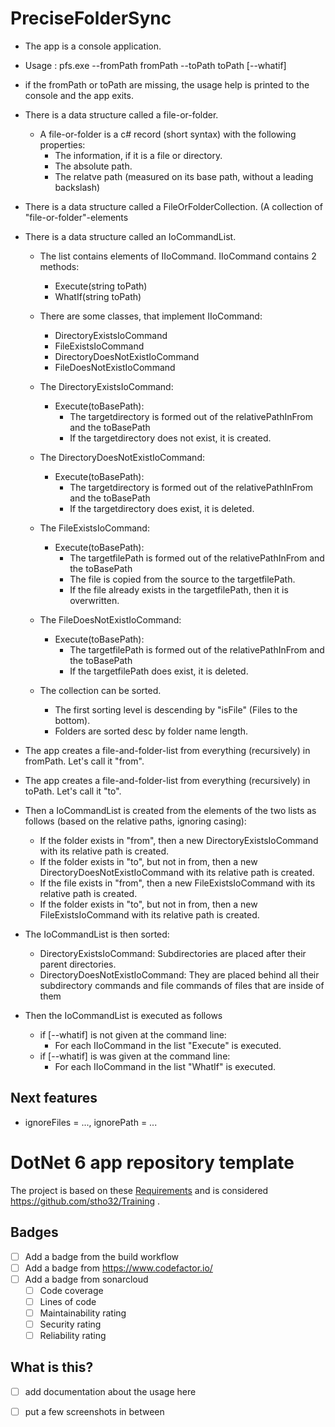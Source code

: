 # PreciseFolderSync

- The app is a console application.
- Usage : pfs.exe --fromPath fromPath --toPath toPath [--whatif]
- if the fromPath or toPath are missing, the usage help is printed to the console and the app exits.

- There is a data structure called a file-or-folder.
    - A file-or-folder is a c# record (short syntax) with the following properties:
        - The information, if it is a file or directory.
        - The absolute path.
        - The relatve path (measured on its base path, without a leading backslash)  

- There is a data structure called a FileOrFolderCollection. (A collection of "file-or-folder"-elements  

- There is a data structure called an IoCommandList.
    - The list contains elements of IIoCommand. IIoCommand contains 2 methods:
        - Execute(string toPath)
        - WhatIf(string toPath)
    - There are some classes, that implement IIoCommand:
        - DirectoryExistsIoCommand
        - FileExistsIoCommand
        - DirectoryDoesNotExistIoCommand
        - FileDoesNotExistIoCommand
    - The DirectoryExistsIoCommand:
        - Execute(toBasePath):
            - The targetdirectory is formed out of the relativePathInFrom and the toBasePath
            - If the targetdirectory does not exist, it is created.
    - The DirectoryDoesNotExistIoCommand:
        - Execute(toBasePath):
            - The targetdirectory is formed out of the relativePathInFrom and the toBasePath
            - If the targetdirectory does exist, it is deleted.
    - The FileExistsIoCommand:
        - Execute(toBasePath):
            - The targetfilePath is formed out of the relativePathInFrom and the toBasePath
            - The file is copied from the source to the targetfilePath.
            - If the file already exists in the targetfilePath, then it is overwritten.
    - The FileDoesNotExistIoCommand:
        - Execute(toBasePath):
            - The targetfilePath is formed out of the relativePathInFrom and the toBasePath
            - If the targetfilePath does exist, it is deleted.

    - The collection can be sorted.
        - The first sorting level is descending by "isFile" (Files to the bottom).
        - Folders are sorted desc by folder name length.

- The app creates a file-and-folder-list from everything (recursively) in fromPath. Let's call it "from".
- The app creates a file-and-folder-list from everything (recursively) in toPath. Let's call it "to".
- Then a IoCommandList is created from the elements of the two lists as follows (based on the relative paths, ignoring casing):
    - If the folder exists in "from", then a new DirectoryExistsIoCommand with its relative path is created.
    - If the folder exists in "to", but not in from, then a new DirectoryDoesNotExistIoCommand with its relative path is created.
    - If the file exists in "from", then a new FileExistsIoCommand with its relative path is created.
    - If the folder exists in "to", but not in from, then a new FileExistsIoCommand with its relative path is created.

- The IoCommandList is then sorted:
    - DirectoryExistsIoCommand: Subdirectories are placed after their parent directories.
    - DirectoryDoesNotExistIoCommand: They are placed behind all their subdirectory commands and file commands of files that are inside of them

- Then the IoCommandList is executed as follows
    - if [--whatif] is not given at the command line:
        - For each IIoCommand in the list "Execute" is executed.
    - if [--whatif] is was given at the command line:
        - For each IIoCommand in the list "WhatIf" is executed.

## Next features
- ignoreFiles = ..., ignorePath = ...


# DotNet 6 app repository template

The project is based on these [Requirements](Documentation/requirements.md) and is considered https://github.com/stho32/Training .

## Badges

- [ ] Add a badge from the build workflow
- [ ] Add a badge from https://www.codefactor.io/
- [ ] Add a badge from sonarcloud
    - [ ] Code coverage
    - [ ] Lines of code
    - [ ] Maintainability rating
    - [ ] Security rating
    - [ ] Reliability rating

## What is this?

- [ ] add documentation about the usage here
- [ ] put a few screenshots in between


